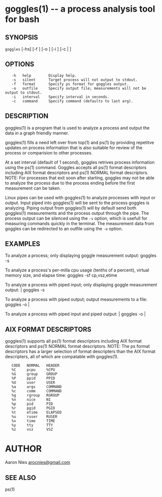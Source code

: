 # goggles(1) -- a process analysis tool for bash

## SYNOPSIS

`goggles` [-hs] [-f <ps format>] [-o <outfile>] [-i <interval>] [-c <command> | <command>]

## OPTIONS
       -h   help        Display help.
       -s   silent      Target process will not output to stdout.
       -f   format      Specify ps format for goggles output.
       -o   outfile     Specify output file; measurements will not be output to stdout.
       -i   interval    Specify interval in seconds.
       -c   command     Specify command (defaults to last arg).

## DESCRIPTION

goggles(1) is a program that is used to analyze a process and output the data in a graph friendly manner.

goggles(1) fills a need left over from top(1) and ps(1) by providing repetitve updates on process information that is also suitable for review of the process or comparision to other processes.

At a set interval (default of 1 second), goggles retrives process information using the ps(1) command. Goggles accepts all ps(1) format descriptors including AIX format descriptors and ps(1) NORMAL format descriptors. NOTE: For processes that exit soon after starting, goggles may not be able to analyze the process due to the process ending before the first measurement can be taken.

Linux pipes can be used with goggles(1) to analyze processes with input or output. Input piped into goggles(1) will be sent to the process goggles is analyzing. Piping output from goggles(1) will by default send both goggles(1) measurements and the process output through the pipe. The process output can be silenced using the `-s` option, which is usefull for measuring commands quickly in the terminal. The measurement data from goggles can be redirected to an outfile using the `-o` option.

## EXAMPLES

To analyze a process; only displaying goggle measurement output:
goggles -s <command>

To analyze a process's per-milla cpu usage (tenths of a percent), virtual memory size, and elapse time:
goggles -sf cp,vsz,etime <command>

To analyze a process with piped input; only displaying goggle measurement output:
<command> | goggles -s <command>

To analyze a process with piped output; output measurements to a file:
goggles -o <outfile> <command> | <command>

To analyze a process with piped input and piped output:
<command> | goggles -o <outfile> <command> | <command>

## AIX FORMAT DESCRIPTORS
goggles(1) supports all ps(1) format descriptors including AIX format descriptors and ps(1) NORMAL format descriptors. NOTE: The ps format descriptors has a larger selection of format descripters than the AIX format descripters, all of which are compatable with goggles(1).

       CODE   NORMAL   HEADER
       %C     pcpu     %CPU
       %G     group    GROUP
       %P     ppid     PPID
       %U     user     USER
       %a     args     COMMAND
       %c     comm     COMMAND
       %g     rgroup   RGROUP
       %n     nice     NI
       %p     pid      PID
       %r     pgid     PGID
       %t     etime    ELAPSED
       %u     ruser    RUSER
       %x     time     TIME
       %y     tty      TTY
       %z     vsz      VSZ

# AUTHOR

Aaron Nies <arocnies@gmail.com>

## SEE ALSO

ps(1)